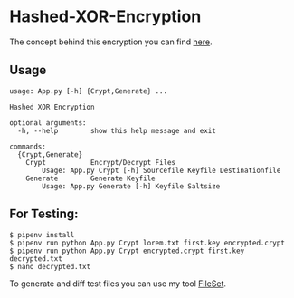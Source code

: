 # Hashed-XOR-Encryption

The concept behind this encryption you can find [here](Concept.md).

## Usage

```shell
usage: App.py [-h] {Crypt,Generate} ...

Hashed XOR Encryption

optional arguments:
  -h, --help        show this help message and exit

commands:
  {Crypt,Generate}
    Crypt           Encrypt/Decrypt Files
        Usage: App.py Crypt [-h] Sourcefile Keyfile Destinationfile
    Generate        Generate Keyfile
        Usage: App.py Generate [-h] Keyfile Saltsize
```

## For Testing:

```shell
$ pipenv install
$ pipenv run python App.py Crypt lorem.txt first.key encrypted.crypt
$ pipenv run python App.py Crypt encrypted.crypt first.key decrypted.txt
$ nano decrypted.txt
```

To generate and diff test files you can use my tool [FileSet](https://github.com/TheAlgorythm/FileSet).
